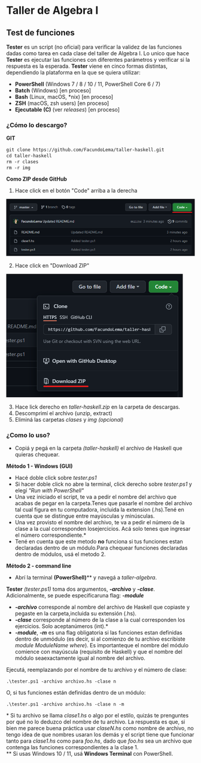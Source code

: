 # Taller de Algebra I #

## Test de funciones ###

**Tester** es un script (no oficial) para verificar la validez de las funciones dadas como tarea en cada clase del taller de Algebra I. Lo unico que hace **Tester** es ejecutar las funciones con diferentes parámetros y verificar si la respuesta es la esperada. **Tester** viene en cinco formas distintas, dependiendo la plataforma en la que se quiera utilizar:
- **PowerShell** (Windows 7 / 8 / 10 / 11, PowerShell Core 6 / 7)
- **Batch** (Windows) [en proceso]
- **Bash** (Linux, macOS, *nix) [en proceso]
- **ZSH** (macOS, zsh users) [en proceso]
- **Ejecutable (C)** (ver *releases*) [en proceso]

### ¿Cómo lo descargo? ###

**GIT**
```
git clone https://github.com/FacundoLema/taller-haskell.git
cd taller-haskell
rm -r clases
rm -r img
```
**Como ZIP desde GitHub**

1. Hace click en el botón "Code" arriba a la derecha

![Click en el botón verde "Code"](img/github-help.png)

2. Hace click en "Download ZIP"

![Click en "Download ZIP"](img/github-help2.png)

3. Hace lick derecho en *taller-haskell.zip* en la carpeta de descargas.
4. Descomprimí el archivo (unzip, extract)
5. Eliminá las carpetas *clases* y *img* *(opcional)*

### ¿Como lo uso? ###
- Copiá y pegá en la carpeta *(taller-haskell)* el archivo de Haskell que quieras chequear.

**Método 1 - Windows (GUI)**
- Hacé doble click sobre *tester.ps1*
- Si hacer doble click no abre la terminal, click derecho sobre *tester.ps1* y elegí *"Run with PowerShell"*
- Una vez iniciado el script, te va a pedir el nombre del archivo que acabas de pegar en la carpeta.Tenes que pasarle el nombre del archivo tal cual figura en tu computadora, incluida la extension (.hs).Tené en cuenta que se distingue entre mayúsculas y minúsculas.
- Una vez provisto el nombre del archivo, te va a pedir el número de la clase a la cual corresponden losejercicios. Acá solo tenes que ingresar el número correspondiente.*
- Tené en cuenta que este metodo **no** funciona si tus funciones estan declaradas dentro de un módulo.Para chequear funciones declaradas dentro de módulos, usá el metodo 2.

**Método 2 - command line**
- Abrí la terminal **(PowerShell)**** y navegá a *taller-algebra*.

**Tester** *(tester.ps1)* toma dos argumentos, ***-archivo*** y ***-clase***. Adicionalmente, se puede especificaruna flag: ***-module***
- ***-archivo*** corresponde al nombre del archivo de Haskell que copiaste y pegaste en la carpeta,incluida su extensión (.hs). 
- ***-clase*** corresponde al número de la clase a la cual corresponden los ejercicios. Solo aceptanúmeros (int).*
- ***-module***, ***-m*** es una flag obligatoria si las funciones estan definidas dentro de unmódulo (es decir, si al comienzo de tu archivo escribiste *module ModuleName where*). Es importanteque el nombre del módulo comience con mayúscula (requisito de Haskell) y que el nombre del módulo seaexactamente igual al nombre del archivo.

Ejecutá, reemplazando por el nombre de tu archivo y el número de clase:
```
.\tester.ps1 -archivo archivo.hs -clase n
```
O, si tus funciones están definidas dentro de un módulo:
```
.\tester.ps1 -archivo archivo.hs -clase n -m
````

\* Si tu archivo se llama *clase1.hs* o algo por el estilo, quizás te prenguntes por qué no lo deduzco del nombre de tu archivo. La respuesta es que, si bien me parece buena práctica usar *claseN.hs* como nombre de archivo, no tengo idea de que nombres usaran los demás y el script tiene que funcionar tanto para *clase1.hs* como para *foo.hs*, dado que *foo.hs* sea un archivo que contenga las funciones correspondientes a la clase 1. \
\** Si usas Windows 10 / 11, usá **Windows Terminal** con PowerShell.